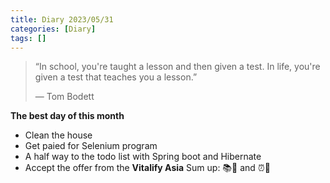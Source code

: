 ```yaml
---
title: Diary 2023/05/31
categories: [Diary]
tags: []
---
```

>“In school, you're taught a lesson and then given a test. In life, you're given a test that teaches you a lesson.”
>
> ― Tom Bodett
 
**The best day of this month**
- Clean the house
- Get paied for Selenium program
- A half way to the todo list with Spring boot and Hibernate
- Accept the offer from the **Vitalify Asia**
Sum up: 📚📝 and ⏰📱